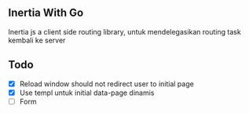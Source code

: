 ## Inertia With Go

Inertia js a client side routing library, untuk mendelegasikan routing task kembali ke server

## Todo

- [x] Reload window should not redirect user to initial page
- [x] Use templ untuk initial data-page dinamis
- [ ] Form
